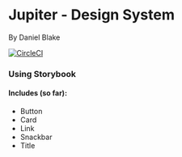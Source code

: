 # Jupiter - Design System

By Daniel Blake

[![CircleCI](https://circleci.com/gh/dmbdesignpdx/jupiter/tree/master.svg?style=svg)](https://circleci.com/gh/dmbdesignpdx/jupiter/tree/master)

### Using Storybook

#### Includes (so far):

- Button
- Card
- Link
- Snackbar
- Title
